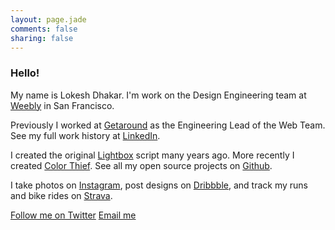 ```yaml
---
layout: page.jade
comments: false
sharing: false
---
```

### Hello!

My name is <span class="bio__name">Lokesh Dhakar</span>. I'm work on the Design Engineering team at [Weebly](http://weebly.com) in San Francisco.

Previously I worked at [Getaround](https://www.getaround.com/) as the Engineering Lead of the Web Team. See my full work history at [LinkedIn](https://www.linkedin.com/in/lokeshdhakar).

I created the original [Lightbox](http://lokeshdhakar.com/projects/lightbox2/) script many years ago. More recently I created [Color Thief](http://lokeshdhakar.com/projects/color-thief/). See all my open source projects on [Github](https://github.com/lokesh).

I take photos on [Instagram](https://instagram.com/lokesh), post designs on [Dribbble](https://dribbble.com/lokesh), and track my runs and bike rides on [Strava](https://www.strava.com/athletes/1136437).

<a class="btn" href="https://twitter.com/lokesh">Follow me on Twitter</a> <a class="btn js-email-link" href="#">Email me</a>
